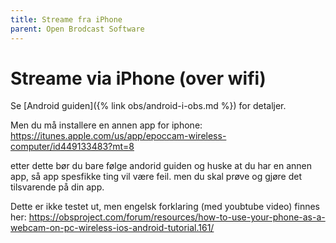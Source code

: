 ```yaml
---
title: Streame fra iPhone
parent: Open Brodcast Software
---
```


# Streame via iPhone \(over wifi\)

Se [Android guiden]({% link obs/android-i-obs.md %}) for detaljer.

Men du må installere en annen app for iphone: [https://itunes.apple.com/us/app/epoccam-wireless-computer/id449133483?mt=8   ](https://itunes.apple.com/us/app/epoccam-wireless-computer/id449133483?mt=8)  
  
etter dette bør du bare følge andorid guiden og huske at du har en annen app, så app spesfikke ting vil være feil. men du skal prøve og gjøre det tilsvarende på din app. 

Dette er ikke testet ut, men engelsk forklaring \(med youbtube video\) finnes her: [https://obsproject.com/forum/resources/how-to-use-your-phone-as-a-webcam-on-pc-wireless-ios-android-tutorial.161/ ](https://obsproject.com/forum/resources/how-to-use-your-phone-as-a-webcam-on-pc-wireless-ios-android-tutorial.161/ )


